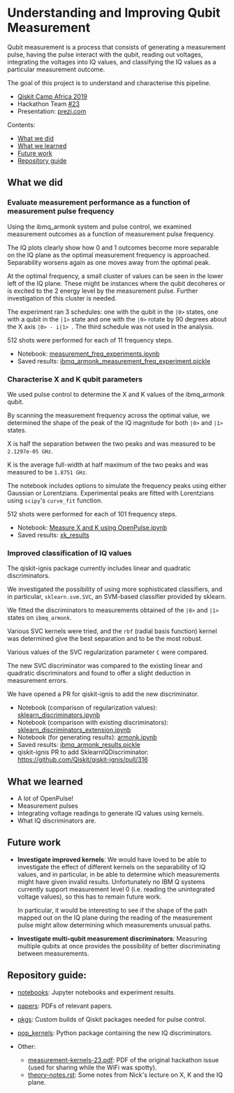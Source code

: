 # Understanding and Improving Qubit Measurement

Qubit measurement is a process that consists of generating a measurement
pulse, having the pulse interact with the qubit, reading out voltages,
integrating the voltages into IQ values, and classifying the IQ values
as a particular measurement outcome.

The goal of this project is to understand and characterise this pipeline.

* [Qiskit Camp Africa 2019](https://github.com/qiskit-community/qiskit-camp-africa-19/)
* Hackathon Team [#23](https://github.com/qiskit-community/qiskit-camp-africa-19/issues/23)
* Presentation: [prezi.com](https://prezi.com/p/e_valentgk5c/)

Contents:

* [What we did](#what-we-did)
* [What we learned](#what-we-learned)
* [Future work](#future-work)
* [Repository guide](#repository-guide)

<a id="what-we-did"></a>

## What we did

### Evaluate measurement performance as a function of measurement pulse frequency

Using the ibmq_armonk system and pulse control, we examined measurement
outcomes as a function of measurement pulse frequency.

The IQ plots clearly show how 0 and 1 outcomes become more separable on the
IQ plane as the optimal measurement frequency is approached. Separability
worsens again as one moves away from the optimal peak.

At the optimal frequency, a small cluster of values can be seen in the
lower left of the IQ plane. These might be instances where the qubit
decoheres or is excited to the 2 energy level by the measurement pulse.
Further investigation of this cluster is needed.

The experiment ran 3 schedules: one with the qubit in the ``|0>`` states,
one with a qubit in the ``|1>`` state and one with the ``|0>`` rotate by
90 degrees about the X axis ``|0> - i|1> ``. The third schedule was not
used in the analysis.

512 shots were performed for each of 11 frequency steps.

* Notebook: [measurement_freq_experiments.ipynb](./notebooks/measurement_freq_experiments.ipynb)
* Saved results: [ibmq_armonk_measurement_freq_experiment.pickle](./notebooks/ibmq_armonk_measurement_freq_experiment.pickle)

### Characterise X and K qubit parameters

We used pulse control to determine the X and K values of the ibmq_armonk
qubit.

By scanning the measurement frequency across the optimal value, we determined
the shape of the peak of the IQ magnitude for both ``|0>`` and ``|1>`` states.

X is half the separation between the two peaks and was measured to be
``2.1297e-05 GHz``.

K is the average full-width at half maximum of the two peaks and was
measured to be ``1.8751 GHz``.

The notebook includes options to simulate the frequency peaks using either
Gaussian or Lorentzians. Experimental peaks are fitted with Lorentzians
using ``scipy``'s ``curve_fit`` function.

512 shots were performed for each of 101 frequency steps.

* Notebook: [Measure X and K using OpenPulse.ipynb](./notebooks/Measure%20X%20and%20K%20using%20OpenPulse.ipynb)
* Saved results: [xk_results](./notebooks/xk_results/)

### Improved classification of IQ values

The qiskit-ignis package currently includes linear and quadratic discriminators.

We investigated the possibility of using more sophisticated classifiers, and
in particular, ``sklearn.svm.SVC``, an SVM-based classifier provided by sklearn.

We fitted the discriminators to measurements obtained of the ``|0>`` and
``|1>`` states on ``ibmq_armonk``.

Various SVC kernels were tried, and the ``rbf`` (radial basis function)
kernel was determined give the best separation and to be the most robust.

Various values of the SVC regularization parameter ``C`` were compared.

The new SVC discriminator was compared to the existing linear and
quadratic discriminators and found to offer a slight deduction in measurement
errors.

We have opened a PR for qiskit-ignis to add the new discriminator.

* Notebook (comparison of regularization values): [sklearn_discriminators.ipynb](./notebooks/sklearn_discriminators.ipynb)
* Notebook (comparison with existing discriminators): [sklearn_discriminators_extension.ipynb](./notebooks/sklearn_discriminators_extension.ipynb)
* Notebook (for generating results): [armonk.ipynb](./notebooks/armonk.ipynb)
* Saved results: [ibmq_armonk_results.pickle](./notebooks/ibmq_armonk_results.pickle)
* qiskit-ignis PR to add SklearnIQDiscriminator: https://github.com/Qiskit/qiskit-ignis/pull/316

<a id="what-we-learned"></a>

## What we learned

* A lot of OpenPulse!
* Measurement pulses
* Integrating voltage readings to generate IQ values using kernels.
* What IQ discriminators are.

<a id="future-work"></a>

## Future work

* **Investigate improved kernels**: We would have loved to be able to
  investigate the effect of different kernels on the separability of
  IQ values, and in particular, in be able to determine which
  measurements might have given invalid results. Unfortunately no
  IBM Q systems currently support measurement level 0 (i.e. reading the
  unintegrated voltage values), so this has to remain future work.

  In particular, it would be interesting to see if the shape of the
  path mapped out on the IQ plane during the reading of the measurement
  pulse might allow determining which measurements unusual paths.

* **Investigate multi-qubit measurement discriminators**: Measuring
  multiple qubits at once provides the possibility of better
  discriminating between measurements.

<a id="repository-guide"></a>

## Repository guide:

* [notebooks](./notebooks): Jupyter notebooks and experiment results.
* [papers](./papers): PDFs of relevant papers.
* [pkgs](./pkgs): Custom builds of Qiskit packages needed for pulse control.
* [pop_kernels](./pop_kernels): Python package containing the new IQ discriminators.
* Other:

  * [measurement-kernels-23.pdf](./measurement-kernels-23.pdf): PDF of the
    original hackathon issue (used for sharing while the WiFi was spotty).
  * [theory-notes.rst](./theory-notes.rst): Some notes from Nick's
    lecture on X, K and the IQ plane.
